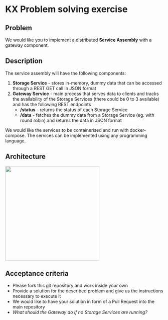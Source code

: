 # KX Problem solving exercise

## Problem
We would like you to implement a distributed **Service Assembly** with a gateway component.

## Description
The service assembly will have the following components:
1) **Storage Service** - stores in-memory, dummy data that can be accessed through a REST GET call in JSON format
2) **Gateway Service** - main process that serves data to clients and tracks the availability of the Storage Services (there could be 0 to 3 available) and has the following REST endpoints
    * **/status** - returns the status of each Storage Service
    * **/data** - fetches the dummy data from a Storage Service (eg. with round robin) and returns the data in JSON format

We would like the services to be containerised and run with docker-compose.
The services can be implemented using any programming language.

## Architecture
<img src="https://user-images.githubusercontent.com/90027208/152865747-5c4734dd-c046-4170-ae04-f0ea1448cf89.png" width="300">

## Acceptance criteria
* Please fork this git repository and work inside your own
* Provide a solution for the described problem and give us the instructions necessary to execute it
* We would like to have your solution in form of a Pull Request into the main repository
* _What should the Gateway do if no Storage Services are running?_
